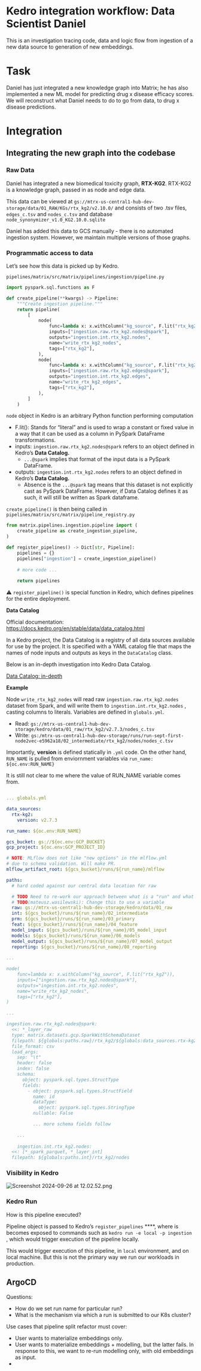 # Kedro integration workflow: Data Scientist Daniel

This is an investigation tracing code, data and logic flow from ingestion of a new data source to generation of new embeddings.

# Task

Daniel has just integrated a new knowledge graph into Matrix; he has also implemented a new ML model for predicting drug x disease efficacy scores. We will reconstruct what Daniel needs to do to go from data, to drug x disease predictions.

# Integration

## Integrating the new graph into the codebase

### Raw Data

Daniel has integrated a new biomedical toxicity graph, **RTX-KG2**. RTX-KG2 is a knowledge graph, passed in as node and edge data.

This data can be viewed at `gs://mtrx-us-central1-hub-dev-storage/data/01_RAW/KGs/rtx_kg2/v2.10.0/` and consists of two .tsv files, `edges_c.tsv` and `nodes_c.tsv` and database `node_synonymizer_v1.0_KG2.10.0.sqlite` 

Daniel has added this data to GCS manually - there is no automated ingestion system. However, we maintain multiple versions of those graphs.

### Programmatic access to data

Let’s see how this data is picked up by Kedro.

`pipelines/matrix/src/matrix/pipelines/ingestion/pipeline.py`

```python
import pyspark.sql.functions as F

def create_pipeline(**kwargs) -> Pipeline:
    """Create ingestion pipeline."""
    return pipeline(
        [
            node(
                func=lambda x: x.withColumn("kg_source", F.lit("rtx_kg2")),
                inputs=["ingestion.raw.rtx_kg2.nodes@spark"],
                outputs="ingestion.int.rtx_kg2.nodes",
                name="write_rtx_kg2_nodes",
                tags=["rtx_kg2"],
            ),
            node(
                func=lambda x: x.withColumn("kg_source", F.lit("rtx_kg2")),
                inputs=["ingestion.raw.rtx_kg2.edges@spark"],
                outputs="ingestion.int.rtx_kg2.edges",
                name="write_rtx_kg2_edges",
                tags=["rtx_kg2"],
            ),
        ]
    )
```

`node` object in Kedro is an arbitrary Python function performing computation

- F.lit(): Stands for “literal” and is used to wrap a constant or fixed value in a way that it can be used as a column in PySpark DataFrame transformations.
- inputs: `ingestion.raw.rtx_kg2.nodes@spark` refers to an object defined in Kedro’s **Data Catalog.**
    - `...@spark` implies that format of the input data is a PySpark DataFrame.
- outputs: `ingestion.int.rtx_kg2.nodes` refers to an object defined in Kedro’s **Data Catalog.**
    - Absence is the `...@spark` tag means that this dataset is not explicitly cast as PySpark DataFrame. However, if Data Catalog defines it as such, it will still be written as Spark dataframe.

`create_pipeline()` is then being called in `pipelines/matrix/src/matrix/pipeline_registry.py`

```python
from matrix.pipelines.ingestion.pipeline import (
    create_pipeline as create_ingestion_pipeline,
)

def register_pipelines() -> Dict[str, Pipeline]:
    pipelines = {}
    pipelines["ingestion"] = create_ingestion_pipeline()
    
    # more code ...
    
    return pipelines

```

⚠️ `register_pipeline()` is special function in Kedro, which defines pipelines for the entire deployment.

**Data Catalog**

Official documentation: https://docs.kedro.org/en/stable/data/data_catalog.html

In a Kedro project, the Data Catalog is a registry of all data sources available for use by the project. It is specified with a YAML catalog file that maps the names of node inputs and outputs as keys in the `DataCatalog` class.

Below is an in-depth investigation into Kedro Data Catalog.

[Data Catalog: in-depth](Kedro%20integration%20workflow%20Data%20Scientist%20Daniel%2010cb57e013738085a3d2eb1f8ca3ac71/Data%20Catalog%20in-depth%2010db57e0137380bc8ccbc69cbfd34591.md)

**Example**

Node `write_rtx_kg2_nodes` will read raw `ingestion.raw.rtx_kg2.nodes` dataset from Spark, and will write them to `ingestion.int.rtx_kg2.nodes` , casting columns to literals. Variables are defined in `globals.yml`.

- Read: `gs://mtrx-us-central1-hub-dev-storage/kedro/data/01_raw/rtx_kg2/v2.7.3/nodes_c.tsv`
- Write: `gs:/mtrx-us-central1-hub-dev-storage/runs/run-sept-first-node2vec-e5962a18/02_intermediate/rtx_kg2/nodes/nodes_c.tsv`

Importantly, **version** is defined statically in `.yml` code. On the other hand, `RUN_NAME` is pulled from enviornment variables via `run_name: ${oc.env:RUN_NAME}`

It is still not clear to me where the value of RUN_NAME variable comes from.

```yaml

... globals.yml

data_sources:
  rtx-kg2:
    version: v2.7.3

run_name: ${oc.env:RUN_NAME}

gcs_bucket: gs://${oc.env:GCP_BUCKET}
gcp_project: ${oc.env:GCP_PROJECT_ID}

# NOTE: MLflow does not like "new options" in the mlflow.yml
# due to schema validation. Will make PR.
mlflow_artifact_root: ${gcs_bucket}/runs/${run_name}/mlflow

paths:
  # hard coded against our central data location for raw

  # TODO Need to re-work our approach between what is a "run" and what is a "release"
  # TODO(mateusz.wasilewski): Change this to use a variable
  raw: gs://mtrx-us-central1-hub-dev-storage/kedro/data/01_raw
  int: ${gcs_bucket}/runs/${run_name}/02_intermediate
  prm: ${gcs_bucket}/runs/${run_name}/03_primary
  feat: ${gcs_bucket}/runs/${run_name}/04_feature
  model_input: ${gcs_bucket}/runs/${run_name}/05_model_input
  models: ${gcs_bucket}/runs/${run_name}/06_models
  model_output: ${gcs_bucket}/runs/${run_name}/07_model_output
  reporting: ${gcs_bucket}/runs/${run_name}/08_reporting
  
...

node(
    func=lambda x: x.withColumn("kg_source", F.lit("rtx_kg2")),
    inputs=["ingestion.raw.rtx_kg2.nodes@spark"],
    outputs="ingestion.int.rtx_kg2.nodes",
    name="write_rtx_kg2_nodes",
    tags=["rtx_kg2"],
)

...

ingestion.raw.rtx_kg2.nodes@spark:
  <<: *_layer_raw
  type: matrix.datasets.gcp.SparkWithSchemaDataset
  filepath: ${globals:paths.raw}/rtx_kg2/${globals:data_sources.rtx-kg2.version}/nodes_c.tsv
  file_format: csv
  load_args:
    sep: "\t"
    header: false
    index: false
    schema:
      object: pyspark.sql.types.StructType
      fields:
        - object: pyspark.sql.types.StructField
          name: id
          dataType: 
            object: pyspark.sql.types.StringType
          nullable: False

	      ... more schema fields follow
	      
	...
	
	ingestion.int.rtx_kg2.nodes:
  <<: [*_spark_parquet, *_layer_int]
  filepath: ${globals:paths.int}/rtx_kg2/nodes

```

### Visibility in Kedro

![Screenshot 2024-09-26 at 12.02.52.png](Kedro%20integration%20workflow%20Data%20Scientist%20Daniel%2010cb57e013738085a3d2eb1f8ca3ac71/Screenshot_2024-09-26_at_12.02.52.png)

### Kedro Run

How is this pipeline executed?

Pipeline object is passed to Kedro’s `register_pipelines` ****, where is becomes exposed to commands such as `kedro run -e local -p ingestion` , which would trigger execution of the pipeline locally.

This would trigger execution of this pipeline, in `local` environment, and on local machine. But this is not the primary way we run our workloads in production.

## ArgoCD

Questions:

- How do we set run name for particular run?
- What is the mechanism via which a run is submitted to our K8s cluster?

Use cases that pipeline split refactor must cover:

- User wants to materialize embeddings only.
- User wants to materialize embeddings + modelling, but the latter fails. In response to this, we want to re-run modelling only, with old embeddings as input.
-